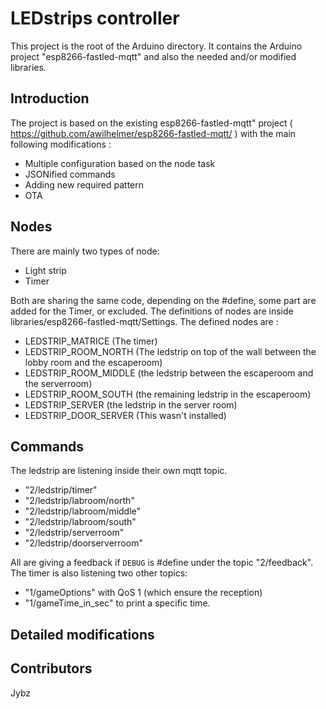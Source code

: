 # LEDstrips controller

This project is the root of the Arduino directory. It contains the Arduino project "esp8266-fastled-mqtt" and also the needed and/or modified libraries.

## Introduction

The project is based on the existing esp8266-fastled-mqtt" project ( https://github.com/awilhelmer/esp8266-fastled-mqtt/ ) with the main following modifications :
* Multiple configuration based on the node task
* JSONified commands
* Adding new required pattern
* OTA

## Nodes
There are mainly two types of node:
* Light strip
* Timer

Both are sharing the same code, depending on the #define, some part are added for the Timer, or excluded.
The definitions of nodes are inside libraries/esp8266-fastled-mqtt/Settings. The defined nodes are :
- LEDSTRIP_MATRICE (The timer)
- LEDSTRIP_ROOM_NORTH (The ledstrip on top of the wall between the lobby room and the escaperoom)
- LEDSTRIP_ROOM_MIDDLE (the ledstrip between the escaperoom and the serverroom)
- LEDSTRIP_ROOM_SOUTH (the remaining ledstrip in the escaperoom)
- LEDSTRIP_SERVER (the ledstrip in the server room)
- LEDSTRIP_DOOR_SERVER (This wasn't installed)

## Commands
The ledstrip are listening inside their own mqtt topic.
- "2/ledstrip/timer"
- "2/ledstrip/labroom/north"
- "2/ledstrip/labroom/middle"
- "2/ledstrip/labroom/south"
- "2/ledstrip/serverroom"
- "2/ledstrip/doorserverroom"

All are giving a feedback if `DEBUG` is #define under the topic "2/feedback".
The timer is also listening two other topics:
* "1/gameOptions" with QoS 1 (which ensure the reception)
* "1/gameTime_in_sec" to print a specific time.



## Detailed modifications

## Contributors
Jybz
